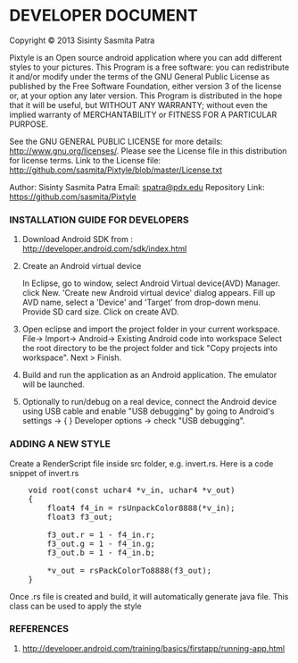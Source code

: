 DEVELOPER DOCUMENT
==================
 
  Copyright © 2013 Sisinty Sasmita Patra
 
  Pixtyle is an Open source android application where you can add different styles to your pictures.
  This Program is a free software: you can redistribute it and/or modify under the terms of the GNU 
  General Public License as published by the Free Software Foundation, either version 3 of the 
  license or, at your option any later version. This Program is distributed in the hope that it 
  will be useful, but WITHOUT ANY WARRANTY;  without even the implied warranty of MERCHANTABILITY 
  or FITNESS FOR A PARTICULAR PURPOSE.
  
  See the GNU GENERAL PUBLIC LICENSE for more details: http://www.gnu.org/licenses/.
  Please see the License file in this distribution for license terms.
  Link to the License file: http://github.com/sasmita/Pixtyle/blob/master/License.txt
 
  Author: Sisinty Sasmita Patra
  Email:  spatra@pdx.edu
  Repository Link: https://github.com/sasmita/Pixtyle
 
### INSTALLATION GUIDE FOR DEVELOPERS

1. Download Android SDK from : http://developer.android.com/sdk/index.html

2. Create an Android virtual device 

   In Eclipse, go to window, select Android Virtual device(AVD) Manager. click New.
   'Create new Android virtual device' dialog appears. Fill up AVD name, select a 
   'Device' and 'Target' from drop-down menu. Provide SD card size. Click on create AVD.

3. Open eclipse and import the project folder in your current workspace.
   File-> Import-> Android-> Existing Android code into workspace
   Select the root directory to be the project folder and tick "Copy projects into workspace". 
   Next > Finish.

4. Build and run the application as an Android application. The emulator will be launched.

5. Optionally to run/debug on a real device, connect the Android device using USB cable and enable "USB debugging" by
   going to Android's settings -> { } Developer options -> check  "USB debugging".
 
### ADDING A NEW STYLE

 Create a RenderScript file inside src folder, e.g. invert.rs. Here is a code snippet of invert.rs

<pre>
    void root(const uchar4 *v_in, uchar4 *v_out) 
    {
        float4 f4_in = rsUnpackColor8888(*v_in);
        float3 f3_out; 
    
        f3_out.r = 1 - f4_in.r;
        f3_out.g = 1 - f4_in.g;
        f3_out.b = 1 - f4_in.b;
    
        *v_out = rsPackColorTo8888(f3_out);
    }
</pre>

 Once .rs file is created and build, it will automatically generate java file.
 This class can be used to apply the style

### REFERENCES
 
1. http://developer.android.com/training/basics/firstapp/running-app.html

